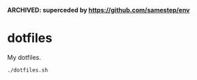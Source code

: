 **ARCHIVED: superceded by https://github.com/samestep/env**

# dotfiles

My dotfiles.

```sh
./dotfiles.sh
```
